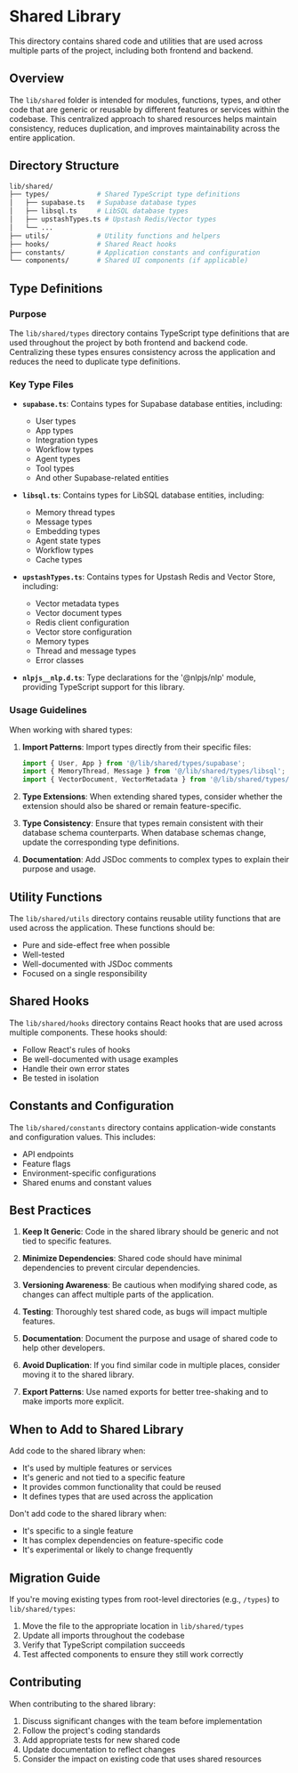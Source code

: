# Shared Library

This directory contains shared code and utilities that are used across multiple parts of the project, including both frontend and backend.

## Overview

The `lib/shared` folder is intended for modules, functions, types, and other code that are generic or reusable by different features or services within the codebase. This centralized approach to shared resources helps maintain consistency, reduces duplication, and improves maintainability across the entire application.

## Directory Structure

```bash
lib/shared/
├── types/            # Shared TypeScript type definitions
│   ├── supabase.ts   # Supabase database types
│   ├── libsql.ts     # LibSQL database types
│   ├── upstashTypes.ts # Upstash Redis/Vector types
│   └── ...
├── utils/            # Utility functions and helpers
├── hooks/            # Shared React hooks
├── constants/        # Application constants and configuration
└── components/       # Shared UI components (if applicable)
```

## Type Definitions

### Purpose

The `lib/shared/types` directory contains TypeScript type definitions that are used throughout the project by both frontend and backend code. Centralizing these types ensures consistency across the application and reduces the need to duplicate type definitions.

### Key Type Files

- **`supabase.ts`**: Contains types for Supabase database entities, including:
  - User types
  - App types
  - Integration types
  - Workflow types
  - Agent types
  - Tool types
  - And other Supabase-related entities

- **`libsql.ts`**: Contains types for LibSQL database entities, including:
  - Memory thread types
  - Message types
  - Embedding types
  - Agent state types
  - Workflow types
  - Cache types

- **`upstashTypes.ts`**: Contains types for Upstash Redis and Vector Store, including:
  - Vector metadata types
  - Vector document types
  - Redis client configuration
  - Vector store configuration
  - Memory types
  - Thread and message types
  - Error classes

- **`nlpjs__nlp.d.ts`**: Type declarations for the '@nlpjs/nlp' module, providing TypeScript support for this library.

### Usage Guidelines

When working with shared types:

1. **Import Patterns**: Import types directly from their specific files:

   ```typescript
   import { User, App } from '@/lib/shared/types/supabase';
   import { MemoryThread, Message } from '@/lib/shared/types/libsql';
   import { VectorDocument, VectorMetadata } from '@/lib/shared/types/upstashTypes';
   ```

2. **Type Extensions**: When extending shared types, consider whether the extension should also be shared or remain feature-specific.

3. **Type Consistency**: Ensure that types remain consistent with their database schema counterparts. When database schemas change, update the corresponding type definitions.

4. **Documentation**: Add JSDoc comments to complex types to explain their purpose and usage.

## Utility Functions

The `lib/shared/utils` directory contains reusable utility functions that are used across the application. These functions should be:

- Pure and side-effect free when possible
- Well-tested
- Well-documented with JSDoc comments
- Focused on a single responsibility

## Shared Hooks

The `lib/shared/hooks` directory contains React hooks that are used across multiple components. These hooks should:

- Follow React's rules of hooks
- Be well-documented with usage examples
- Handle their own error states
- Be tested in isolation

## Constants and Configuration

The `lib/shared/constants` directory contains application-wide constants and configuration values. This includes:

- API endpoints
- Feature flags
- Environment-specific configurations
- Shared enums and constant values

## Best Practices

1. **Keep It Generic**: Code in the shared library should be generic and not tied to specific features.

2. **Minimize Dependencies**: Shared code should have minimal dependencies to prevent circular dependencies.

3. **Versioning Awareness**: Be cautious when modifying shared code, as changes can affect multiple parts of the application.

4. **Testing**: Thoroughly test shared code, as bugs will impact multiple features.

5. **Documentation**: Document the purpose and usage of shared code to help other developers.

6. **Avoid Duplication**: If you find similar code in multiple places, consider moving it to the shared library.

7. **Export Patterns**: Use named exports for better tree-shaking and to make imports more explicit.

## When to Add to Shared Library

Add code to the shared library when:

- It's used by multiple features or services
- It's generic and not tied to a specific feature
- It provides common functionality that could be reused
- It defines types that are used across the application

Don't add code to the shared library when:

- It's specific to a single feature
- It has complex dependencies on feature-specific code
- It's experimental or likely to change frequently

## Migration Guide

If you're moving existing types from root-level directories (e.g., `/types`) to `lib/shared/types`:

1. Move the file to the appropriate location in `lib/shared/types`
2. Update all imports throughout the codebase
3. Verify that TypeScript compilation succeeds
4. Test affected components to ensure they still work correctly

## Contributing

When contributing to the shared library:

1. Discuss significant changes with the team before implementation
2. Follow the project's coding standards
3. Add appropriate tests for new shared code
4. Update documentation to reflect changes
5. Consider the impact on existing code that uses shared resources
